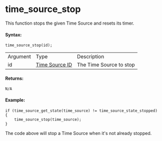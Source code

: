 # time_source_stop

This function stops the given Time Source and resets its timer.

#### Syntax:

``` gml
time_source_stop(id);
```

|          |                                                                                                      |                           |
|----------|------------------------------------------------------------------------------------------------------|---------------------------|
| Argument | Type                                                                                                 | Description               |
| id       |  [Time Source ID](../../../../GameMaker_Language/GML_Reference/Time_Sources/time_source_create)  | The Time Source to stop   |

#### Returns:

``` gml
N/A
```

#### Example:

``` gml
if (time_source_get_state(time_source) != time_source_state_stopped)
{
    time_source_stop(time_source);
}
```

The code above will stop a Time Source when it's not already stopped.
